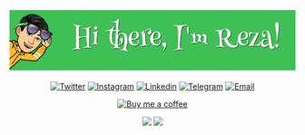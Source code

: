 <div align="center">
	
[![Hi there, I'm Reza!](https://github.com/effati78/effati78/blob/main/banner-min.png)](https://effati78.com)
	
[![Twitter](https://img.shields.io/badge/-Twitter-40C057?style=flat-square&logo=Twitter&logoColor=ffffff&textColor=ffffff)](https://twitter.com/effati78)
[![Instagram](https://img.shields.io/badge/-Instagram-40C057?style=flat-square&logo=Instagram&logoColor=ffffff&textColor=ffffff)](https://Instagram.com/effati78)
[![Linkedin](https://img.shields.io/badge/-Linkedin-40C057?style=flat-square&logo=linkedin&logoColor=ffffff&textColor=ffffff)](https://www.linkedin.com/in/reza-effati/)
[![Telegram](https://img.shields.io/badge/-Telegram-40C057?style=flat-square&logo=Telegram&logoColor=ffffff&textColor=ffffff)](https://t.me/effati78)
[![Email](https://img.shields.io/badge/-Email-40C057?style=flat-square&logo=Gmail&logoColor=ffffff&textColor=ffffff)](mailto:effati78@pm.me)

</div>

<div align="center">

[![Buy me a coffee](https://img.shields.io/badge/-Buy_me_a_coffee-8D6852?style=flat-square&logo=java&logoColor=ffffff&textColor=ffffff)](http://www.coffeete.ir/effati78)

</div>

<center>
	
<img src="https://github-readme-stats.vercel.app/api?username=effati78&theme=algolia" height="180" /> <img src="https://github-readme-stats.vercel.app/api/top-langs/?username=effati78&layout=compact&theme=algolia" height="180" />

</center>
